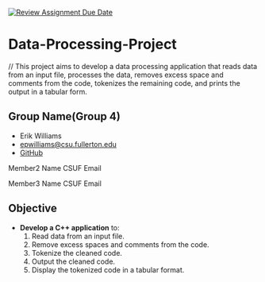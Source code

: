 [![Review Assignment Due Date](https://classroom.github.com/assets/deadline-readme-button-24ddc0f5d75046c5622901739e7c5dd533143b0c8e959d652212380cedb1ea36.svg)](https://classroom.github.com/a/WlsObx5l)
# Data-Processing-Project
// This project aims to develop a data processing application that reads data from an input file, processes the data, removes excess space and comments from the code, tokenizes the remaining code, and prints the output in a tabular form.

## Group Name(Group 4)
- Erik Williams
- epwilliams@csu.fullerton.edu
- [GitHub](https://github.com/EPW80)

Member2 Name
CSUF Email

Member3 Name
CSUF Email

## Objective
- **Develop a C++ application** to:
  1. Read data from an input file.
  2. Remove excess spaces and comments from the code.
  3. Tokenize the cleaned code.
  4. Output the cleaned code.
  5. Display the tokenized code in a tabular format.
